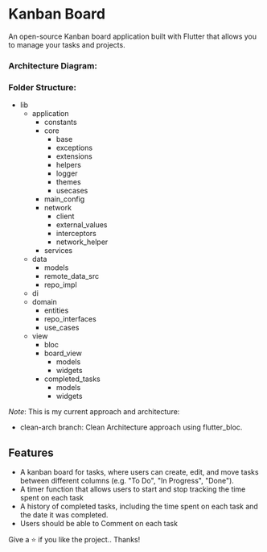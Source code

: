# Kanban Board

An open-source Kanban board application built with Flutter that allows you to manage your tasks and projects.

### Architecture Diagram:


### Folder Structure:

- lib
    - application
        - constants
        - core
            - base
            - exceptions
            - extensions
            - helpers
            - logger
            - themes
            - usecases
        - main_config
        - network
            - client
            - external_values
            - interceptors
            - network_helper
        - services
  - data
    - models
    - remote_data_src
    - repo_impl
  - di
  - domain
      - entities
      - repo_interfaces
      - use_cases
  - view
      - bloc
      - board_view
        - models
        - widgets
    - completed_tasks
        - models
        - widgets


_Note_: This is my current approach and architecture:

- clean-arch branch: Clean Architecture approach using flutter_bloc.


## Features

- A kanban board for tasks, where users can create, edit, and move tasks between different columns (e.g. "To Do", "In Progress", "Done").
- A timer function that allows users to start and stop tracking the time spent on each task
- A history of completed tasks, including the time spent on each task and the date it was completed.
- Users should be able to Comment on each task


Give a ⭐️ if you like the project.. Thanks!